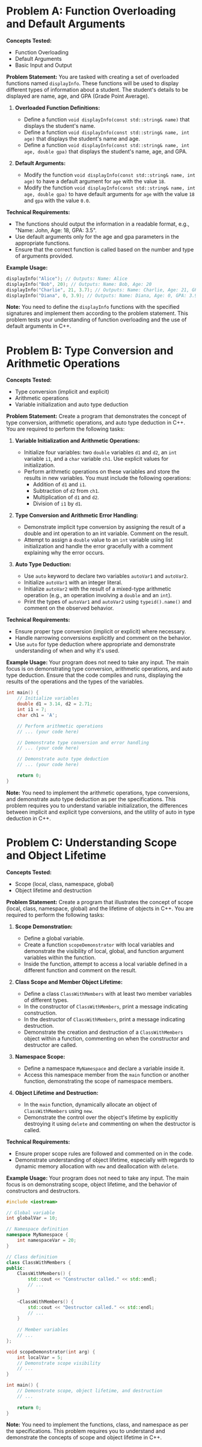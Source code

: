 # Problem A: Function Overloading and Default Arguments

**Concepts Tested:**
- Function Overloading
- Default Arguments
- Basic Input and Output

**Problem Statement:**
You are tasked with creating a set of overloaded functions named `displayInfo`. These functions will be used to display different types of information about a student. The student's details to be displayed are name, age, and GPA (Grade Point Average).

1. **Overloaded Function Definitions:**
    - Define a function `void displayInfo(const std::string& name)` that displays the student's name.
    - Define a function `void displayInfo(const std::string& name, int age)` that displays the student's name and age.
    - Define a function `void displayInfo(const std::string& name, int age, double gpa)` that displays the student's name, age, and GPA.

2. **Default Arguments:**
    - Modify the function `void displayInfo(const std::string& name, int age)` to have a default argument for `age` with the value `18`.
    - Modify the function `void displayInfo(const std::string& name, int age, double gpa)` to have default arguments for `age` with the value `18` and `gpa` with the value `0.0`.

**Technical Requirements:**
- The functions should output the information in a readable format, e.g., "Name: John, Age: 18, GPA: 3.5".
- Use default arguments only for the age and gpa parameters in the appropriate functions.
- Ensure that the correct function is called based on the number and type of arguments provided.

**Example Usage:**
```cpp
displayInfo("Alice"); // Outputs: Name: Alice
displayInfo("Bob", 20); // Outputs: Name: Bob, Age: 20
displayInfo("Charlie", 21, 3.7); // Outputs: Name: Charlie, Age: 21, GPA: 3.7
displayInfo("Diana", 0, 3.9); // Outputs: Name: Diana, Age: 0, GPA: 3.9
```

**Note:** You need to define the `displayInfo` functions with the specified signatures and implement them according to the problem statement. This problem tests your understanding of function overloading and the use of default arguments in C++.

# Problem B: Type Conversion and Arithmetic Operations

**Concepts Tested:**
- Type conversion (implicit and explicit)
- Arithmetic operations
- Variable initialization and auto type deduction

**Problem Statement:**
Create a program that demonstrates the concept of type conversion, arithmetic operations, and auto type deduction in C++. You are required to perform the following tasks:

1. **Variable Initialization and Arithmetic Operations:**
   - Initialize four variables: two `double` variables `d1` and `d2`, an `int` variable `i1`, and a `char` variable `ch1`. Use explicit values for initialization.
   - Perform arithmetic operations on these variables and store the results in new variables. You must include the following operations:
     - Addition of `d1` and `i1`.
     - Subtraction of `d2` from `ch1`.
     - Multiplication of `d1` and `d2`.
     - Division of `i1` by `d1`.

2. **Type Conversion and Arithmetic Error Handling:**
   - Demonstrate implicit type conversion by assigning the result of a double and int operation to an int variable. Comment on the result.
   - Attempt to assign a `double` value to an `int` variable using list initialization and handle the error gracefully with a comment explaining why the error occurs.

3. **Auto Type Deduction:**
   - Use `auto` keyword to declare two variables `autoVar1` and `autoVar2`.
   - Initialize `autoVar1` with an integer literal.
   - Initialize `autoVar2` with the result of a mixed-type arithmetic operation (e.g., an operation involving a `double` and an `int`).
   - Print the types of `autoVar1` and `autoVar2` using `typeid().name()` and comment on the observed behavior.

**Technical Requirements:**
- Ensure proper type conversion (implicit or explicit) where necessary.
- Handle narrowing conversions explicitly and comment on the behavior.
- Use `auto` for type deduction where appropriate and demonstrate understanding of when and why it's used.

**Example Usage:**
Your program does not need to take any input. The main focus is on demonstrating type conversion, arithmetic operations, and auto type deduction. Ensure that the code compiles and runs, displaying the results of the operations and the types of the variables.

```cpp
int main() {
    // Initialize variables
    double d1 = 3.14, d2 = 2.71;
    int i1 = 7;
    char ch1 = 'A';

    // Perform arithmetic operations
    // ... (your code here)

    // Demonstrate type conversion and error handling
    // ... (your code here)

    // Demonstrate auto type deduction
    // ... (your code here)

    return 0;
}
```

**Note:** You need to implement the arithmetic operations, type conversions, and demonstrate auto type deduction as per the specifications. This problem requires you to understand variable initialization, the differences between implicit and explicit type conversions, and the utility of auto in type deduction in C++.

# Problem C: Understanding Scope and Object Lifetime

**Concepts Tested:**
- Scope (local, class, namespace, global)
- Object lifetime and destruction

**Problem Statement:**
Create a program that illustrates the concept of scope (local, class, namespace, global) and the lifetime of objects in C++. You are required to perform the following tasks:

1. **Scope Demonstration:**
   - Define a global variable.
   - Create a function `scopeDemonstrator` with local variables and demonstrate the visibility of local, global, and function argument variables within the function.
   - Inside the function, attempt to access a local variable defined in a different function and comment on the result.

2. **Class Scope and Member Object Lifetime:**
   - Define a class `ClassWithMembers` with at least two member variables of different types.
   - In the constructor of `ClassWithMembers`, print a message indicating construction.
   - In the destructor of `ClassWithMembers`, print a message indicating destruction.
   - Demonstrate the creation and destruction of a `ClassWithMembers` object within a function, commenting on when the constructor and destructor are called.

3. **Namespace Scope:**
   - Define a namespace `MyNamespace` and declare a variable inside it.
   - Access this namespace member from the `main` function or another function, demonstrating the scope of namespace members.

4. **Object Lifetime and Destruction:**
   - In the `main` function, dynamically allocate an object of `ClassWithMembers` using `new`.
   - Demonstrate the control over the object's lifetime by explicitly destroying it using `delete` and commenting on when the destructor is called.

**Technical Requirements:**
- Ensure proper scope rules are followed and commented on in the code.
- Demonstrate understanding of object lifetime, especially with regards to dynamic memory allocation with `new` and deallocation with `delete`.

**Example Usage:**
Your program does not need to take any input. The main focus is on demonstrating scope, object lifetime, and the behavior of constructors and destructors.

```cpp
#include <iostream>

// Global variable
int globalVar = 10;

// Namespace definition
namespace MyNamespace {
    int namespaceVar = 20;
}

// Class definition
class ClassWithMembers {
public:
    ClassWithMembers() {
        std::cout << "Constructor called." << std::endl;
        // ...
    }
    
    ~ClassWithMembers() {
        std::cout << "Destructor called." << std::endl;
        // ...
    }
    
    // Member variables
    // ...
};

void scopeDemonstrator(int arg) {
    int localVar = 5;
    // Demonstrate scope visibility
    // ...
}

int main() {
    // Demonstrate scope, object lifetime, and destruction
    // ...
    
    return 0;
}
```

**Note:** You need to implement the functions, class, and namespace as per the specifications. This problem requires you to understand and demonstrate the concepts of scope and object lifetime in C++.
